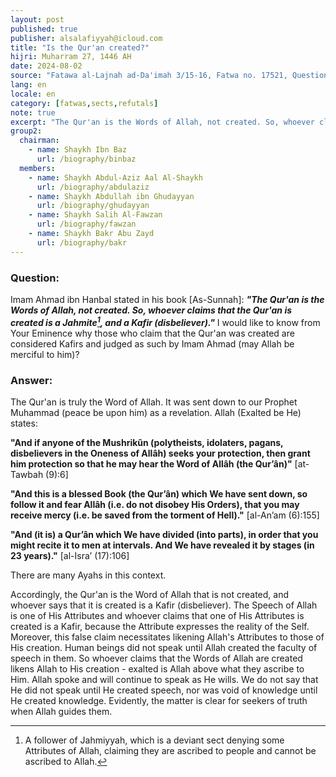 ```yaml
---
layout: post
published: true
publisher: alsalafiyyah@icloud.com
title: "Is the Qur'an created?"
hijri: Muharram 27, 1446 AH
date: 2024-08-02
source: "Fatawa al-Lajnah ad-Da'imah 3/15-16, Fatwa no. 17521, Question 1"
lang: en
locale: en
category: [fatwas,sects,refutals]
note: true
excerpt: "The Qur'an is the Words of Allah, not created. So, whoever claims that the Qur'an is created is a Jahmite and a disbeliever."
group2:
  chairman: 
    - name: Shaykh Ibn Baz
      url: /biography/binbaz
  members: 
    - name: Shaykh Abdul-Aziz Aal Al-Shaykh
      url: /biography/abdulaziz  
    - name: Shaykh Abdullah ibn Ghudayyan
      url: /biography/ghudayyan
    - name: Shaykh Salih Al-Fawzan
      url: /biography/fawzan
    - name: Shaykh Bakr Abu Zayd
      url: /biography/bakr
--- 
```


### Question: 
Imam Ahmad ibn Hanbal stated in his book [As-Sunnah]: ***"The Qur'an is the Words of Allah, not created. So, whoever claims that the Qur'an is created is a Jahmite[^1], and a Kafir (disbeliever)."*** I would like to know from Your Eminence why those who claim that the Qur'an was created are considered Kafirs and judged as such by Imam Ahmad (may Allah be merciful to him)?

### Answer: 
The Qur'an is truly the Word of Allah. It was sent down to our Prophet Muhammad (peace be upon him) as a revelation. Allah (Exalted be He) states: 

**"And if anyone of the Mushrikûn (polytheists, idolaters, pagans, disbelievers in the Oneness of Allâh) seeks your protection, then grant him protection so that he may hear the Word of Allâh (the Qur’ân)"** [at-Tawbah (9):6]

**"And this is a blessed Book (the Qur’ân) which We have sent down, so follow it and fear Allâh (i.e. do not disobey His Orders), that you may receive mercy (i.e. be saved from the torment of Hell)."** [al-An’am (6):155]

**"And (it is) a Qur’ân which We have divided (into parts), in order that you might recite it to men at intervals. And We have revealed it by stages (in 23 years)."** [al-Isra’ (17):106]

There are many Ayahs in this context.

Accordingly, the Qur'an is the Word of Allah that is not created, and whoever says that it is created is a Kafir (disbeliever). The Speech of Allah is one of His Attributes and whoever claims that one of His Attributes is created is a Kafir, because the Attribute expresses the reality of the Self. Moreover, this false claim necessitates likening Allah's Attributes to those of His creation. Human beings did not speak until Allah created the faculty of speech in them. So whoever claims that the Words of Allah are created likens Allah to His creation - exalted is Allah above what they ascribe to Him. Allah spoke and will continue to speak as He wills. We do not say that He did not speak until He created speech, nor was void of knowledge until He created knowledge. Evidently, the matter is clear for seekers of truth when Allah guides them.

[^1]: A follower of Jahmiyyah, which is a deviant sect denying some Attributes of Allah, claiming they are ascribed to people and cannot be ascribed to Allah. 
